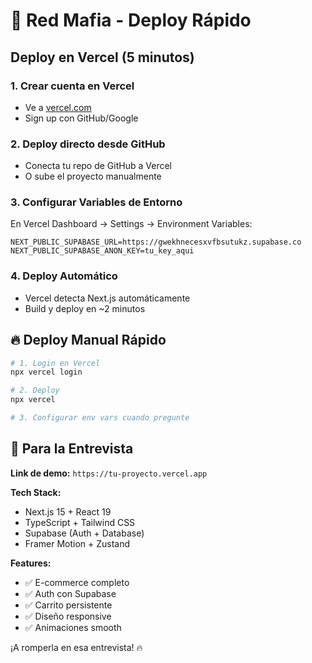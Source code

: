 # 🚀 Red Mafia - Deploy Rápido

## Deploy en Vercel (5 minutos)

### 1. Crear cuenta en Vercel
- Ve a [vercel.com](https://vercel.com)
- Sign up con GitHub/Google

### 2. Deploy directo desde GitHub
- Conecta tu repo de GitHub a Vercel
- O sube el proyecto manualmente

### 3. Configurar Variables de Entorno
En Vercel Dashboard → Settings → Environment Variables:

```
NEXT_PUBLIC_SUPABASE_URL=https://gwekhnecesxvfbsutukz.supabase.co
NEXT_PUBLIC_SUPABASE_ANON_KEY=tu_key_aqui
```

### 4. Deploy Automático
- Vercel detecta Next.js automáticamente
- Build y deploy en ~2 minutos

## 🔥 Deploy Manual Rápido

```bash
# 1. Login en Vercel
npx vercel login

# 2. Deploy
npx vercel

# 3. Configurar env vars cuando pregunte
```

## 📱 Para la Entrevista

**Link de demo:** `https://tu-proyecto.vercel.app`

**Tech Stack:**
- Next.js 15 + React 19
- TypeScript + Tailwind CSS
- Supabase (Auth + Database)
- Framer Motion + Zustand

**Features:**
- ✅ E-commerce completo
- ✅ Auth con Supabase
- ✅ Carrito persistente
- ✅ Diseño responsive
- ✅ Animaciones smooth

¡A romperla en esa entrevista! 🔥
